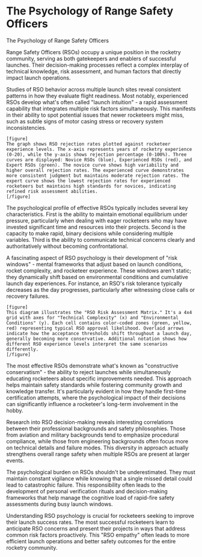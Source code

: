 # The Psychology of Range Safety Officers

The Psychology of Range Safety Officers

Range Safety Officers (RSOs) occupy a unique position in the rocketry community, serving as both gatekeepers and enablers of successful launches. Their decision-making processes reflect a complex interplay of technical knowledge, risk assessment, and human factors that directly impact launch operations.

Studies of RSO behavior across multiple launch sites reveal consistent patterns in how they evaluate flight readiness. Most notably, experienced RSOs develop what's often called "launch intuition" - a rapid assessment capability that integrates multiple risk factors simultaneously. This manifests in their ability to spot potential issues that newer rocketeers might miss, such as subtle signs of motor casing stress or recovery system inconsistencies.

```
[figure]
The graph shows RSO rejection rates plotted against rocketeer experience levels. The x-axis represents years of rocketry experience (0-20), while the y-axis shows rejection percentage (0-100%). Three curves are displayed: Novice RSOs (blue), Experienced RSOs (red), and Expert RSOs (green). The novice curve shows high variability and higher overall rejection rates. The experienced curve demonstrates more consistent judgment but maintains moderate rejection rates. The expert curve shows the lowest rejection rates for experienced rocketeers but maintains high standards for novices, indicating refined risk assessment abilities.
[/figure]
```

The psychological profile of effective RSOs typically includes several key characteristics. First is the ability to maintain emotional equilibrium under pressure, particularly when dealing with eager rocketeers who may have invested significant time and resources into their projects. Second is the capacity to make rapid, binary decisions while considering multiple variables. Third is the ability to communicate technical concerns clearly and authoritatively without becoming confrontational.

A fascinating aspect of RSO psychology is their development of "risk windows" - mental frameworks that adjust based on launch conditions, rocket complexity, and rocketeer experience. These windows aren't static; they dynamically shift based on environmental conditions and cumulative launch day experiences. For instance, an RSO's risk tolerance typically decreases as the day progresses, particularly after witnessing close calls or recovery failures.

```
[figure]
This diagram illustrates the "RSO Risk Assessment Matrix." It's a 4x4 grid with axes for "Technical Complexity" (x) and "Environmental Conditions" (y). Each cell contains color-coded zones (green, yellow, red) representing typical RSO approval likelihood. Overlaid arrows indicate how the acceptance thresholds shift throughout a launch day, generally becoming more conservative. Additional notation shows how different RSO experience levels interpret the same scenarios differently.
[/figure]
```

The most effective RSOs demonstrate what's known as "constructive conservatism" - the ability to reject launches while simultaneously educating rocketeers about specific improvements needed. This approach helps maintain safety standards while fostering community growth and knowledge transfer. It's particularly evident in how they handle first-time certification attempts, where the psychological impact of their decisions can significantly influence a rocketeer's long-term involvement in the hobby.

Research into RSO decision-making reveals interesting correlations between their professional backgrounds and safety philosophies. Those from aviation and military backgrounds tend to emphasize procedural compliance, while those from engineering backgrounds often focus more on technical details and failure modes. This diversity in approach actually strengthens overall range safety when multiple RSOs are present at larger events.

The psychological burden on RSOs shouldn't be underestimated. They must maintain constant vigilance while knowing that a single missed detail could lead to catastrophic failure. This responsibility often leads to the development of personal verification rituals and decision-making frameworks that help manage the cognitive load of rapid-fire safety assessments during busy launch windows.

Understanding RSO psychology is crucial for rocketeers seeking to improve their launch success rates. The most successful rocketeers learn to anticipate RSO concerns and present their projects in ways that address common risk factors proactively. This "RSO empathy" often leads to more efficient launch operations and better safety outcomes for the entire rocketry community.